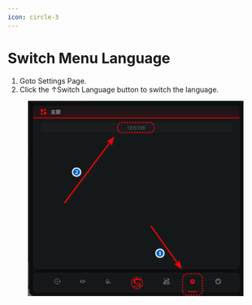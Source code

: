 ```yaml
---
icon: circle-3
---
```


# Switch Menu Language

1. Goto Settings Page.
2. Click the ↑Switch Language button to switch the language.

<figure><img src="../../.gitbook/assets/image (11).png" alt=""><figcaption></figcaption></figure>
